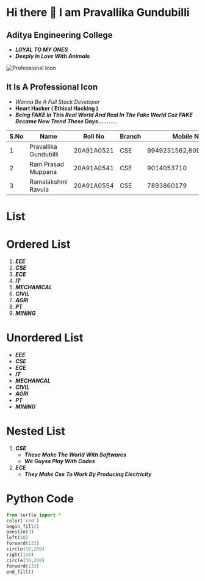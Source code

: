 # Hi there 👋 I am Pravallika Gundubilli

<!--
**pravallikagundubilli/pravallikagundubilli** is a ✨ _special_ ✨ repository because its `README.md` (this file) appears on your GitHub profile.

Here are some ideas to get you started:

- 🔭 I’m currently working on ...
- 🌱 I’m currently learning ...
- 👯 I’m looking to collaborate on ...
- 🤔 I’m looking for help with ...
- 💬 Ask me about ...
- 📫 How to reach me: ...
- 😄 Pronouns: ...
- ⚡ Fun fact: ...
-->
##     Aditya Engineering College
* ***LOYAL TO MY ONES***<br>
* ***Deeply In Love With Animals***


![Professional Icon](https://static.thenounproject.com/png/3215732-200.png)


## It Is A Professional Icon
* *Wanna Be A Full Stack Developer*<br>
* **Heart Hacker ( Ethical Hacking )**<br>
* ***Being FAKE In This Real World And Real In The Fake World Coz FAKE Became New Trend These Days...........***




|S.No| Name|Roll No | Branch |Mobile No|
|----|-----|--------|--------|---------|
|1|Pravallika Gundubilli|20A91A0521|CSE|9949231562,8096661562|
|2|Ram Prasad Muppana|20A91A0541|CSE|9014053710| 
|3|Ramalakshmi Ravula|20A91A0554|CSE|7893860179|


# List
# Ordered List
1. ***EEE***
2. ***CSE***
3. ***ECE***
4. ***IT***
5. ***MECHANICAL***
6. ***CIVIL***
7. ***AGRI***
8. ***PT***
9. ***MINING***




# Unordered List
- ***EEE***
- ***CSE***
- ***ECE***
- ***IT***
- ***MECHANCAL***
- ***CIVIL***
- ***AGRI***
- ***PT***
- ***MINING***
<!--  WE CAN USE * ALSO  -->

# Nested List
1. ***CSE***
   * ***These Make The World With Softwares***
   * ***We Guyss Play With Codes***
2. ***ECE***
   * ***They Make Cse To Work By Producing Electricity***



# Python Code
```python
from turtle import *
color('red')
begin_fill()
pensize(3)
left(50)
forward(133)
circle(50,200)
right(140)
circle(50,200)
forward(133)
end_fill()







